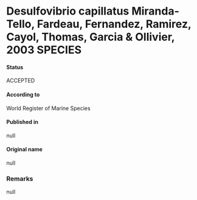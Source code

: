 # Desulfovibrio capillatus Miranda-Tello, Fardeau, Fernandez, Ramirez, Cayol, Thomas, Garcia & Ollivier, 2003 SPECIES

#### Status
ACCEPTED

#### According to
World Register of Marine Species

#### Published in
null

#### Original name
null

### Remarks
null